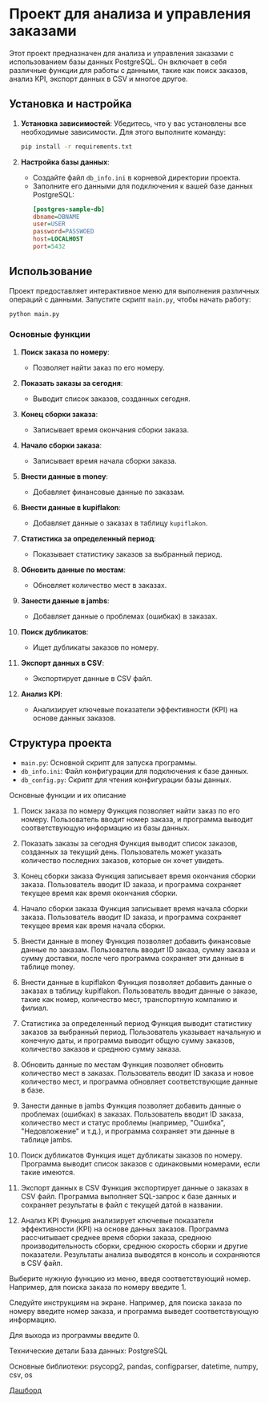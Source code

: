 # Проект для анализа и управления заказами

Этот проект предназначен для анализа и управления заказами с использованием базы данных PostgreSQL. Он включает в себя различные функции для работы с данными, такие как поиск заказов, анализ KPI, экспорт данных в CSV и многое другое.

## Установка и настройка

1. **Установка зависимостей**:
   Убедитесь, что у вас установлены все необходимые зависимости. Для этого выполните команду:
   ```bash
   pip install -r requirements.txt
   ```

2. **Настройка базы данных**:
   - Создайте файл `db_info.ini` в корневой директории проекта.
   - Заполните его данными для подключения к вашей базе данных PostgreSQL:
     ```ini
     [postgres-sample-db]
     dbname=DBNAME
     user=USER
     password=PASSWOED
     host=LOCALHOST
     port=5432
     ```

## Использование

Проект предоставляет интерактивное меню для выполнения различных операций с данными. Запустите скрипт `main.py`, чтобы начать работу:

```bash
python main.py
```

### Основные функции

1. **Поиск заказа по номеру**:
   - Позволяет найти заказ по его номеру.

2. **Показать заказы за сегодня**:
   - Выводит список заказов, созданных сегодня.

3. **Конец сборки заказа**:
   - Записывает время окончания сборки заказа.

4. **Начало сборки заказа**:
   - Записывает время начала сборки заказа.

5. **Внести данные в money**:
   - Добавляет финансовые данные по заказам.

6. **Внести данные в kupiflakon**:
   - Добавляет данные о заказах в таблицу `kupiflakon`.

7. **Статистика за определенный период**:
   - Показывает статистику заказов за выбранный период.

8. **Обновить данные по местам**:
   - Обновляет количество мест в заказах.

9. **Занести данные в jambs**:
   - Добавляет данные о проблемах (ошибках) в заказах.

10. **Поиск дубликатов**:
    - Ищет дубликаты заказов по номеру.

11. **Экспорт данных в CSV**:
    - Экспортирует данные в CSV файл.

12. **Анализ KPI**:
    - Анализирует ключевые показатели эффективности (KPI) на основе данных заказов.

## Структура проекта

- `main.py`: Основной скрипт для запуска программы.
- `db_info.ini`: Файл конфигурации для подключения к базе данных.
- `db_config.py`: Скрипт для чтения конфигурации базы данных.

Основные функции и их описание

1. Поиск заказа по номеру
Функция позволяет найти заказ по его номеру. Пользователь вводит номер заказа, и программа выводит соответствующую информацию из базы данных.

2. Показать заказы за сегодня
Функция выводит список заказов, созданных за текущий день. Пользователь может указать количество последних заказов, которые он хочет увидеть.

3. Конец сборки заказа
Функция записывает время окончания сборки заказа. Пользователь вводит ID заказа, и программа сохраняет текущее время как время окончания сборки.

4. Начало сборки заказа
Функция записывает время начала сборки заказа. Пользователь вводит ID заказа, и программа сохраняет текущее время как время начала сборки.

5. Внести данные в money
Функция позволяет добавить финансовые данные по заказам. Пользователь вводит ID заказа, сумму заказа и сумму доставки, после чего программа сохраняет эти данные в таблице money.

6. Внести данные в kupiflakon
Функция позволяет добавить данные о заказах в таблицу kupiflakon. Пользователь вводит данные о заказе, такие как номер, количество мест, транспортную компанию и филиал.

7. Статистика за определенный период
Функция выводит статистику заказов за выбранный период. Пользователь указывает начальную и конечную даты, и программа выводит общую сумму заказов, количество заказов и среднюю сумму заказа.

8. Обновить данные по местам
Функция позволяет обновить количество мест в заказах. Пользователь вводит ID заказа и новое количество мест, и программа обновляет соответствующие данные в базе.

9. Занести данные в jambs
Функция позволяет добавить данные о проблемах (ошибках) в заказах. Пользователь вводит ID заказа, количество мест и статус проблемы (например, "Ошибка", "Недовложение" и т.д.), и программа сохраняет эти данные в таблице jambs.

10. Поиск дубликатов
Функция ищет дубликаты заказов по номеру. Программа выводит список заказов с одинаковыми номерами, если такие имеются.

11. Экспорт данных в CSV
Функция экспортирует данные о заказах в CSV файл. Программа выполняет SQL-запрос к базе данных и сохраняет результаты в файл с текущей датой в названии.

12. Анализ KPI
Функция анализирует ключевые показатели эффективности (KPI) на основе данных заказов. Программа рассчитывает среднее время сборки заказа, среднюю производительность сборки, среднюю скорость сборки и другие показатели. Результаты анализа выводятся в консоль и сохраняются в CSV файл.

Выберите нужную функцию из меню, введя соответствующий номер. Например, для поиска заказа по номеру введите 1.

Следуйте инструкциям на экране. Например, для поиска заказа по номеру введите номер заказа, и программа выведет соответствующую информацию.

Для выхода из программы введите 0.

Технические детали
База данных: PostgreSQL

Основные библиотеки: psycopg2, pandas, configparser, datetime, numpy, csv, os

[Дашборд](https://datalens.yandex/reu8ry88j65ud)
